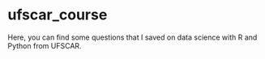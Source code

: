 # ufscar_course
Here, you can find some questions that I saved on data science with R and Python from UFSCAR.
